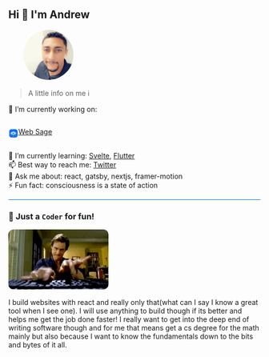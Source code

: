 ## Hi 👋 I'm Andrew

<img src='./images/profile.png' alt='profile photo' height='100px' width='100px' style="border-radius:100%;transform:translateX(30px);" />

> A little info on me ℹ

🔭 I’m currently working on: <div style="display:flex;align-items:center;"><img src='./images/wslogo.png' alt='profile photo' height='20px' width='20px' style="border-radius:100%;transform:translateY(4px);transition:infinite 2s;" /><p>[Web Sage ](https://web-sage.com)</p></div><br/>
🌱 I’m currently learning: [Svelte](https://svelte.dev), [Flutter](https://flutter.dev)<br/>
📫 Best way to reach me: [Twitter](https://twitter.com/theafr86)<br/>
💬 Ask me about: react, gatsby, nextjs, framer-motion<br/>
⚡ Fun fact: consciousness is a state of action<br/>

<hr style="background-color:#0070f3;border-radius:10px;"/>

### 👊 Just a `Coder` for fun!

<img src='./images/hacking.gif' alt='profile photo' height='120px' width='200px' style="border-radius:10px;transform:translateX(0px);" />

I build websites with react and really only that(what can I say I know a great tool when I see one). I will use anything to build though if its better and helps me get the job done faster! I really want to get into the deep end of writing software though and for me that means get a cs degree for the math mainly but also because I want to know the fundamentals down to the bits and bytes of it all.
